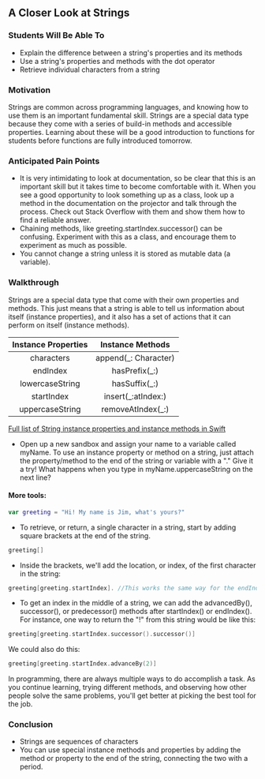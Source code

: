 ## A Closer Look at Strings

### Students Will Be Able To
- Explain the difference between a string's properties and its methods
- Use a string's properties and methods with the dot operator
- Retrieve individual characters from a string

### Motivation
Strings are common across programming languages, and knowing how to use them is an important fundamental skill. Strings are a special data type because they come with a series of build-in methods and accessible properties. Learning about these will be a good introduction to functions for students before functions are fully introduced tomorrow.

### Anticipated Pain Points
- It is very intimidating to look at documentation, so be clear that this is an important skill but it takes time to become comfortable with it. When you see a good opportunity to look something up as a class, look up a method in the documentation on the projector and talk through the process. Check out Stack Overflow with them and show them how to find a reliable answer.
- Chaining methods, like greeting.startIndex.successor() can be confusing. Experiment with this as a class, and encourage them to experiment as much as possible.
- You cannot change a string unless it is stored as mutable data (a variable).

### Walkthrough
Strings are a special data type that come with their own properties and methods. This just means that a string is able to tell us information about itself (instance properties), and it also has a set of actions that it can perform on itself (instance methods).


Instance Properties |     Instance Methods
:----------------:  |    :------------------:
characters          |     append(_: Character)
endIndex            |     hasPrefix(_:)
lowercaseString     |     hasSuffix(_:)
startIndex          |     insert(_:atIndex:)
uppercaseString     |     removeAtIndex(_:)

[Full list of String instance properties and instance methods in Swift](https://developer.apple.com/library/prerelease/mac/documentation/Swift/Reference/Swift_String_Structure/index.html#//apple_ref/doc/uid/TP40015181-CH1-DontLinkElementID_31)

- Open up a new sandbox and assign your name to a variable called myName. To use an instance property or method on a string, just attach the property/method to the end of the string or variable with a "." Give it a try! What happens when you type in myName.uppercaseString on the next line?

#### More tools: 
```Swift 
var greeting = "Hi! My name is Jim, what's yours?" 
```

- To retrieve, or return, a single character in a string, start by adding square brackets at the end of the string.
```Swift
greeting[]
```

- Inside the brackets, we'll add the location, or index, of the first character in the string:
```Swift
greeting[greeting.startIndex]. //This works the same way for the endIndex property.
```

- To get an index in the middle of a string, we can add the advancedBy(), successor(), or predecessor() methods after startIndex() or endIndex(). For instance, one way to return the "!" from this string would be like this:

```Swift
greeting[greeting.startIndex.successor().successor()]
```

We could also do this:
```Swift
greeting[greeting.startIndex.advanceBy(2)]
```

In programming, there are always multiple ways to do accomplish a task. As you continue learning, trying different methods, and observing how other people solve the same problems, you'll get better at picking the best tool for the job.

### Conclusion
- Strings are sequences of characters
- You can use special instance methods and properties by adding the method or property to the end of the string, connecting the two with a period.
